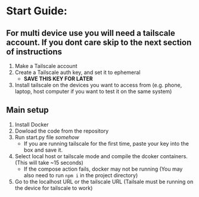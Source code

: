 # Start Guide:

## For multi device use you will need a tailscale account. If you dont care skip to the next section of instructions
1. Make a Tailscale account
2. Create a Tailscale auth key, and set it to ephemeral
   * **SAVE THIS KEY FOR LATER**
4. Install tailscale on the devices you want to access from (e.g. phone, laptop, host computer if you want to test it on the same system)

## Main setup
1. Install Docker
2. Dowload the code from the repository
3. Run start.py file *somehow*
   * If you are running tailscale for the first time, paste your key into the box and save it.
4. Select local host or tailscale mode and compile the dcoker containers. (This will take ~15 seconds)
   * If the compose action fails, docker may not be running (You may also need to run `npm i` in the project directory)
5. Go to the localhost URL or the tailscale URL (Tailsale must be running on the device for tailscale to work)
